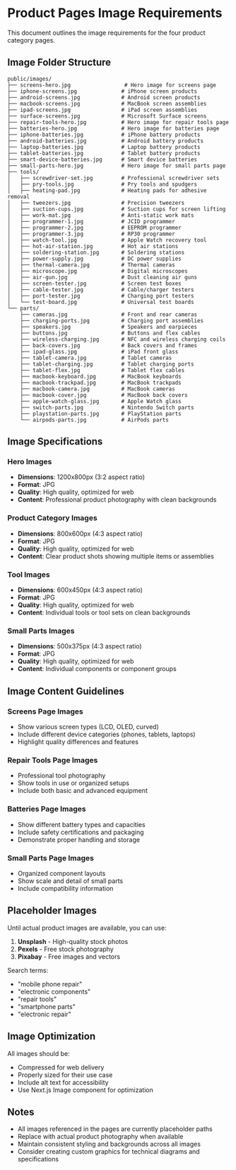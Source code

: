 # Product Pages Image Requirements

This document outlines the image requirements for the four product category pages.

## Image Folder Structure

```
public/images/
├── screens-hero.jpg                 # Hero image for screens page
├── iphone-screens.jpg              # iPhone screen products
├── android-screens.jpg             # Android screen products
├── macbook-screens.jpg             # MacBook screen assemblies
├── ipad-screens.jpg                # iPad screen assemblies
├── surface-screens.jpg             # Microsoft Surface screens
├── repair-tools-hero.jpg           # Hero image for repair tools page
├── batteries-hero.jpg              # Hero image for batteries page
├── iphone-batteries.jpg            # iPhone battery products
├── android-batteries.jpg           # Android battery products
├── laptop-batteries.jpg            # Laptop battery products
├── tablet-batteries.jpg            # Tablet battery products
├── smart-device-batteries.jpg      # Smart device batteries
├── small-parts-hero.jpg            # Hero image for small parts page
├── tools/
│   ├── screwdriver-set.jpg         # Professional screwdriver sets
│   ├── pry-tools.jpg               # Pry tools and spudgers
│   ├── heating-pad.jpg             # Heating pads for adhesive removal
│   ├── tweezers.jpg                # Precision tweezers
│   ├── suction-cups.jpg            # Suction cups for screen lifting
│   ├── work-mat.jpg                # Anti-static work mats
│   ├── programmer-1.jpg            # JCID programmer
│   ├── programmer-2.jpg            # EEPROM programmer
│   ├── programmer-3.jpg            # RP30 programmer
│   ├── watch-tool.jpg              # Apple Watch recovery tool
│   ├── hot-air-station.jpg         # Hot air stations
│   ├── soldering-station.jpg       # Soldering stations
│   ├── power-supply.jpg            # DC power supplies
│   ├── thermal-camera.jpg          # Thermal cameras
│   ├── microscope.jpg              # Digital microscopes
│   ├── air-gun.jpg                 # Dust cleaning air guns
│   ├── screen-tester.jpg           # Screen test boxes
│   ├── cable-tester.jpg            # Cable/charger testers
│   ├── port-tester.jpg             # Charging port testers
│   └── test-board.jpg              # Universal test boards
└── parts/
    ├── cameras.jpg                 # Front and rear cameras
    ├── charging-ports.jpg          # Charging port assemblies
    ├── speakers.jpg                # Speakers and earpieces
    ├── buttons.jpg                 # Buttons and flex cables
    ├── wireless-charging.jpg       # NFC and wireless charging coils
    ├── back-covers.jpg             # Back covers and frames
    ├── ipad-glass.jpg              # iPad front glass
    ├── tablet-camera.jpg           # Tablet cameras
    ├── tablet-charging.jpg         # Tablet charging ports
    ├── tablet-flex.jpg             # Tablet flex cables
    ├── macbook-keyboard.jpg        # MacBook keyboards
    ├── macbook-trackpad.jpg        # MacBook trackpads
    ├── macbook-camera.jpg          # MacBook cameras
    ├── macbook-cover.jpg           # MacBook back covers
    ├── apple-watch-glass.jpg       # Apple Watch glass
    ├── switch-parts.jpg            # Nintendo Switch parts
    ├── playstation-parts.jpg       # PlayStation parts
    └── airpods-parts.jpg           # AirPods parts
```

## Image Specifications

### Hero Images
- **Dimensions**: 1200x800px (3:2 aspect ratio)
- **Format**: JPG
- **Quality**: High quality, optimized for web
- **Content**: Professional product photography with clean backgrounds

### Product Category Images
- **Dimensions**: 800x600px (4:3 aspect ratio)
- **Format**: JPG
- **Quality**: High quality, optimized for web
- **Content**: Clear product shots showing multiple items or assemblies

### Tool Images
- **Dimensions**: 600x450px (4:3 aspect ratio)
- **Format**: JPG
- **Quality**: High quality, optimized for web
- **Content**: Individual tools or tool sets on clean backgrounds

### Small Parts Images
- **Dimensions**: 500x375px (4:3 aspect ratio)
- **Format**: JPG
- **Quality**: High quality, optimized for web
- **Content**: Individual components or component groups

## Image Content Guidelines

### Screens Page Images
- Show various screen types (LCD, OLED, curved)
- Include different device categories (phones, tablets, laptops)
- Highlight quality differences and features

### Repair Tools Page Images
- Professional tool photography
- Show tools in use or organized setups
- Include both basic and advanced equipment

### Batteries Page Images
- Show different battery types and capacities
- Include safety certifications and packaging
- Demonstrate proper handling and storage

### Small Parts Page Images
- Organized component layouts
- Show scale and detail of small parts
- Include compatibility information

## Placeholder Images

Until actual product images are available, you can use:
1. **Unsplash** - High-quality stock photos
2. **Pexels** - Free stock photography
3. **Pixabay** - Free images and vectors

Search terms:
- "mobile phone repair"
- "electronic components"
- "repair tools"
- "smartphone parts"
- "electronic repair"

## Image Optimization

All images should be:
- Compressed for web delivery
- Properly sized for their use case
- Include alt text for accessibility
- Use Next.js Image component for optimization

## Notes

- All images referenced in the pages are currently placeholder paths
- Replace with actual product photography when available
- Maintain consistent styling and backgrounds across all images
- Consider creating custom graphics for technical diagrams and specifications

